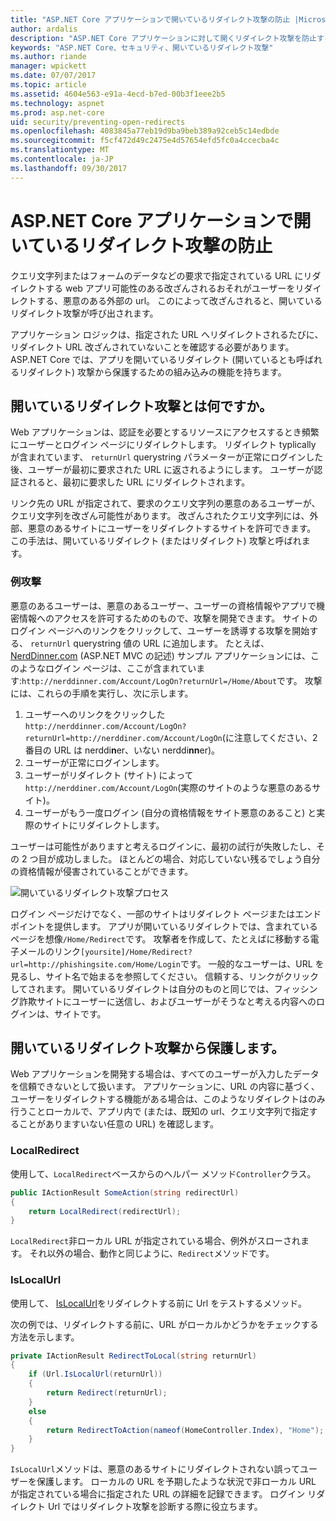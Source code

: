 ```yaml
---
title: "ASP.NET Core アプリケーションで開いているリダイレクト攻撃の防止 |Microsoft ドキュメント"
author: ardalis
description: "ASP.NET Core アプリケーションに対して開くリダイレクト攻撃を防止する方法を示します"
keywords: "ASP.NET Core、セキュリティ、開いているリダイレクト攻撃"
ms.author: riande
manager: wpickett
ms.date: 07/07/2017
ms.topic: article
ms.assetid: 4604e563-e91a-4ecd-b7ed-00b3f1eee2b5
ms.technology: aspnet
ms.prod: asp.net-core
uid: security/preventing-open-redirects
ms.openlocfilehash: 4083845a77eb19d9ba9beb389a92ceb5c14edbde
ms.sourcegitcommit: f5cf472d49c2475e4d57654efd5fc0a4ccecba4c
ms.translationtype: MT
ms.contentlocale: ja-JP
ms.lasthandoff: 09/30/2017
---
```

# <a name="preventing-open-redirect-attacks-in-an-aspnet-core-app"></a>ASP.NET Core アプリケーションで開いているリダイレクト攻撃の防止

クエリ文字列またはフォームのデータなどの要求で指定されている URL にリダイレクトする web アプリ可能性のある改ざんされるおそれがユーザーをリダイレクトする、悪意のある外部の url。 このによって改ざんされると、開いているリダイレクト攻撃が呼び出されます。

アプリケーション ロジックは、指定された URL へリダイレクトされるたびに、リダイレクト URL 改ざんされていないことを確認する必要があります。 ASP.NET Core では、アプリを開いているリダイレクト (開いているとも呼ばれるリダイレクト) 攻撃から保護するための組み込みの機能を持ちます。

## <a name="what-is-an-open-redirect-attack"></a>開いているリダイレクト攻撃とは何ですか。

Web アプリケーションは、認証を必要とするリソースにアクセスするとき頻繁にユーザーとログイン ページにリダイレクトします。 リダイレクト typlically が含まれています、 `returnUrl` querystring パラメーターが正常にログインした後、ユーザーが最初に要求された URL に返されるようにします。 ユーザーが認証されると、最初に要求した URL にリダイレクトされます。

リンク先の URL が指定されて、要求のクエリ文字列の悪意のあるユーザーが、クエリ文字列を改ざん可能性があります。 改ざんされたクエリ文字列には、外部、悪意のあるサイトにユーザーをリダイレクトするサイトを許可できます。 この手法は、開いているリダイレクト (またはリダイレクト) 攻撃と呼ばれます。

### <a name="an-example-attack"></a>例攻撃

悪意のあるユーザーは、悪意のあるユーザー、ユーザーの資格情報やアプリで機密情報へのアクセスを許可するためのもので、攻撃を開発できます。 サイトのログイン ページへのリンクをクリックして、ユーザーを誘導する攻撃を開始する、 `returnUrl` querystring 値の URL に追加します。 たとえば、 [NerdDinner.com](http://nerddinner.com) (ASP.NET MVC の記述) サンプル アプリケーションには、このようなログイン ページは、ここが含まれています:``http://nerddinner.com/Account/LogOn?returnUrl=/Home/About``です。 攻撃には、これらの手順を実行し、次に示します。

1. ユーザーへのリンクをクリックした``http://nerddinner.com/Account/LogOn?returnUrl=http://nerddiner.com/Account/LogOn``(に注意してください、2 番目の URL は nerddi**n**er、いない nerddi**nn**er)。
2. ユーザーが正常にログインします。
3. ユーザーがリダイレクト (サイト) によって``http://nerddiner.com/Account/LogOn``(実際のサイトのような悪意のあるサイト)。
4. ユーザーがもう一度ログイン (自分の資格情報をサイト悪意のあること) と実際のサイトにリダイレクトします。

ユーザーは可能性がありますと考えるログインに、最初の試行が失敗したし、その 2 つ目が成功しました。 ほとんどの場合、対応していない残るでしょう自分の資格情報が侵害されていることができます。

![開いているリダイレクト攻撃プロセス](preventing-open-redirects/_static/open-redirection-attack-process.png)

ログイン ページだけでなく、一部のサイトはリダイレクト ページまたはエンドポイントを提供します。 アプリが開いているリダイレクトでは、含まれているページを想像``/Home/Redirect``です。 攻撃者を作成して、たとえばに移動する電子メールのリンク``[yoursite]/Home/Redirect?url=http://phishingsite.com/Home/Login``です。 一般的なユーザーは、URL を見るし、サイト名で始まるを参照してください。 信頼する、リンクがクリックしてされます。 開いているリダイレクトは自分のものと同じでは、フィッシング詐欺サイトにユーザーに送信し、およびユーザーがそうなと考える内容へのログインは、サイトです。

## <a name="protecting-against-open-redirect-attacks"></a>開いているリダイレクト攻撃から保護します。

Web アプリケーションを開発する場合は、すべてのユーザーが入力したデータを信頼できないとして扱います。 アプリケーションに、URL の内容に基づく、ユーザーをリダイレクトする機能がある場合は、このようなリダイレクトはのみ行うことローカルで、アプリ内で (または、既知の url、クエリ文字列で指定することがありますいない任意の URL) を確認します。

### <a name="localredirect"></a>LocalRedirect

使用して、``LocalRedirect``ベースからのヘルパー メソッド`Controller`クラス。

```csharp
public IActionResult SomeAction(string redirectUrl)
{
    return LocalRedirect(redirectUrl);
}
```

``LocalRedirect``非ローカル URL が指定されている場合、例外がスローされます。 それ以外の場合、動作と同じように、``Redirect``メソッドです。

### <a name="islocalurl"></a>IsLocalUrl

使用して、 [IsLocalUrl](https://docs.microsoft.com/aspnet/core/api/microsoft.aspnetcore.mvc.iurlhelper#Microsoft_AspNetCore_Mvc_IUrlHelper_IsLocalUrl_System_String_)をリダイレクトする前に Url をテストするメソッド。

次の例では、リダイレクトする前に、URL がローカルかどうかをチェックする方法を示します。

```csharp
private IActionResult RedirectToLocal(string returnUrl)
{
    if (Url.IsLocalUrl(returnUrl))
    {
        return Redirect(returnUrl);
    }
    else
    {
        return RedirectToAction(nameof(HomeController.Index), "Home");
    }
}
```

`IsLocalUrl`メソッドは、悪意のあるサイトにリダイレクトされない誤ってユーザーを保護します。 ローカルの URL を予期したような状況で非ローカル URL が指定されている場合に指定された URL の詳細を記録できます。 ログイン リダイレクト Url ではリダイレクト攻撃を診断する際に役立ちます。

